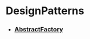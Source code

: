 # DesignPatterns

* ### [AbstractFactory](https://github.com/Justdek-code/DesignPatterns/tree/master/AbstractFactory)

